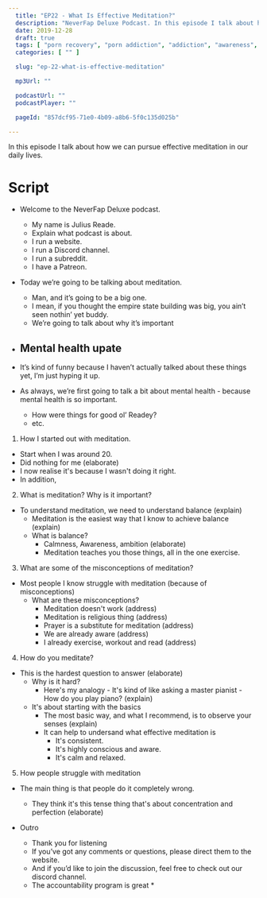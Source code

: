 ```yaml
---
  title: "EP22 - What Is Effective Meditation?"
  description: "NeverFap Deluxe Podcast. In this episode I talk about how we can pursue effective meditation in our daily lives."
  date: 2019-12-28
  draft: true
  tags: [ "porn recovery", "porn addiction", "addiction", "awareness", "nofap", "neverfap", "neverfap deluxe", "neverfap basics", "nofap podcast", "neverfap podcast", "neverfap deluxe podcast" ]
  categories: [ "" ]

  slug: "ep-22-what-is-effective-meditation"

  mp3Url: ""

  podcastUrl: ""
  podcastPlayer: ""

  pageId: "857dcf95-71e0-4b09-a8b6-5f0c135d025b"

---
```


In this episode I talk about how we can pursue effective meditation in our daily lives.

# Script

- Welcome to the NeverFap Deluxe podcast.
  - My name is Julius Reade.
  - Explain what podcast is about.
  - I run a website.
  - I run a Discord channel.
  - I run a subreddit.
  - I have a Patreon.

- Today we’re going to be talking about meditation.
  - Man, and it’s going to be a big one.
  - I mean, if you thought the empire state building was big, you ain’t seen nothin’ yet buddy.
  - We’re going to talk about why it’s important

- Mental health upate
  -

- It’s kind of funny because I haven’t actually talked about these things yet, I’m just hyping it up.

- As always, we’re first going to talk a bit about mental health - because mental health is so important.
  - How were things for good ol’ Readey?
  - etc.


1. How I started out with meditation.

  - Start when I was around 20.
  - Did nothing for me (elaborate)
  - I now realise it's because I wasn't doing it right.
  - In addition,

2. What is meditation? Why is it important?

- To understand meditation, we need to understand balance (explain)
  - Meditation is the easiest way that I know to achieve balance (explain)
  - What is balance?
    - Calmness, Awareness, ambition (elaborate)
    - Meditation teaches you those things, all in the one exercise.


3. What are some of the misconceptions of meditation?

- Most people I know struggle with meditation (because of misconceptions)
  - What are these misconceptions?
    - Meditation doesn't work (address)
    - Meditation is religious thing (address)
    - Prayer is a substitute for meditation (address)
    - We are already aware (address)
    - I already exercise, workout and read (address)

4. How do you meditate?

- This is the hardest question to answer (elaborate)
  - Why is it hard?
    - Here's my analogy - It's kind of like asking a master pianist - How do you play piano? (explain)
  - It's about starting with the basics
    - The most basic way, and what I recommend, is to observe your senses (explain)
    - It can help to undersand what effective meditation is
      - It's consistent.
      - It's highly conscious and aware.
      - It's calm and relaxed.

5. How people struggle with meditation

- The main thing is that people do it completely wrong.
  - They think it's this tense thing that's about concentration and perfection (elaborate)


- Outro
    - Thank you for listening
    - If you’ve got any comments or questions, please direct them to the website.
    - And if you’d like to join the discussion, feel free to check out our discord channel.
    - The accountability program is great *


